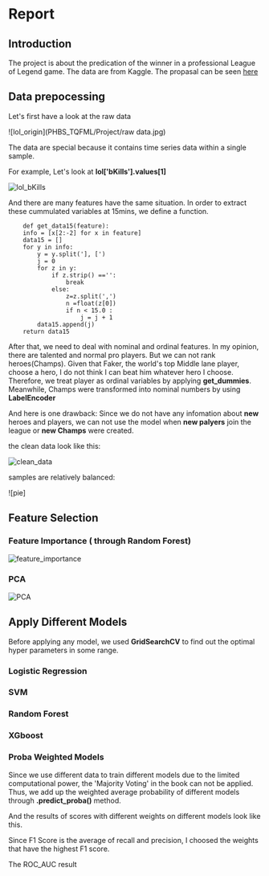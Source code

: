 Report
=
Introduction
-
The project is about the predication of the winner in a professional League of Legend game. The data are from Kaggle. The propasal can be seen [here](https://github.com/xiechenpku/PHBS_TQFML/blob/master/Project/Readme.md) 

Data prepocessing
-
Let's first have a look at the raw data

![lol_origin](PHBS_TQFML/Project/raw data.jpg)

The data are special because it contains time series data within a single sample.

For example, Let's look at **lol['bKills'].values[1]**

![lol_bKills]()

And there are many features have the same situation. In order to extract these cummulated variables at 15mins, we define a function.

        def get_data15(feature):
        info = [x[2:-2] for x in feature]
        data15 = []
        for y in info:
            y = y.split('], [')
            j = 0
            for z in y:
                if z.strip() =='':
                    break
                else:
                    z=z.split(',')
                    n =float(z[0])
                    if n < 15.0 :
                        j = j + 1
            data15.append(j)
        return data15

After that, we need to deal with nominal and ordinal features. In my opinion, there are talented and normal pro players. But we can not rank heroes(Champs). Given that Faker, the world's top Middle lane player, choose a hero, I do not think I can beat him whatever hero I choose. Therefore, we treat player as ordinal variables by applying **get_dummies**. Meanwhile, Champs were transformed into nominal numbers by using **LabelEncoder**

And here is one drawback: Since we do not have any infomation about **new** heroes and players, we can not use the model when **new palyers** join the league or **new Champs** were created. 

the clean data look like this:

![clean_data]()

samples are relatively balanced:

![pie]

Feature Selection
-
### Feature Importance ( through Random Forest)

![feature_importance]()

### PCA

![PCA]()

Apply Different Models
-
Before applying any model, we used **GridSearchCV** to find out the optimal hyper parameters in some range. 

### Logistic Regression

### SVM

### Random Forest

### XGboost

### Proba Weighted Models
Since we use different data to train different models due to the limited computational power, the 'Majority Voting' in the book can not be applied. Thus, we add up the weighted average probability of different models through **.predict_proba()** method.

And the results of scores with different weights on different models look like this.

Since F1 Score is the average of recall and precision, I choosed the weights that have the highest F1 score.

The ROC_AUC result


